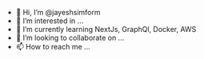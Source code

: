 - 👋 Hi, I’m @jayeshsimform
- 👀 I’m interested in ...
- 🌱 I’m currently learning NextJs, GraphQl, Docker, AWS
- 💞️ I’m looking to collaborate on ...
- 📫 How to reach me ...

<!---
jayeshsimform/jayeshsimform is a ✨ special ✨ repository because its `README.md` (this file) appears on your GitHub profile.
You can click the Preview link to take a look at your changes.
--->
